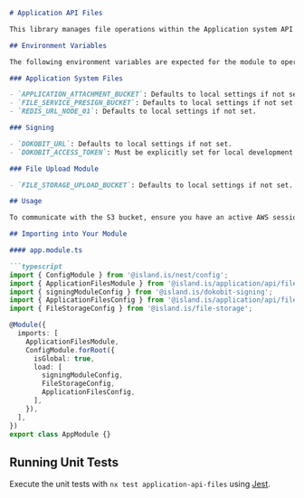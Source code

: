 ```markdown
# Application API Files

This library manages file operations within the Application system API.

## Environment Variables

The following environment variables are expected for the module to operate correctly:

### Application System Files

- `APPLICATION_ATTACHMENT_BUCKET`: Defaults to local settings if not set.
- `FILE_SERVICE_PRESIGN_BUCKET`: Defaults to local settings if not set.
- `REDIS_URL_NODE_01`: Defaults to local settings if not set.

### Signing

- `DOKOBIT_URL`: Defaults to local settings if not set.
- `DOKOBIT_ACCESS_TOKEN`: Must be explicitly set for local development.

### File Upload Module

- `FILE_STORAGE_UPLOAD_BUCKET`: Defaults to local settings if not set.

## Usage

To communicate with the S3 bucket, ensure you have an active AWS session connected to the development cluster.

## Importing into Your Module

#### app.module.ts

```typescript
import { ConfigModule } from '@island.is/nest/config';
import { ApplicationFilesModule } from '@island.is/application/api/files';
import { signingModuleConfig } from '@island.is/dokobit-signing';
import { ApplicationFilesConfig } from '@island.is/application/api/files';
import { FileStorageConfig } from '@island.is/file-storage';

@Module({
  imports: [
    ApplicationFilesModule,
    ConfigModule.forRoot({
      isGlobal: true,
      load: [
        signingModuleConfig,
        FileStorageConfig,
        ApplicationFilesConfig,
      ],
    }),
  ],
})
export class AppModule {}
```

## Running Unit Tests

Execute the unit tests with `nx test application-api-files` using [Jest](https://jestjs.io).
```